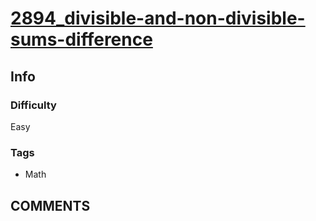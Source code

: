 # [2894_divisible-and-non-divisible-sums-difference](https://leetcode.com/problems/divisible-and-non-divisible-sums-difference)

## Info

### Difficulty

Easy

### Tags

- Math

## __COMMENTS__

>